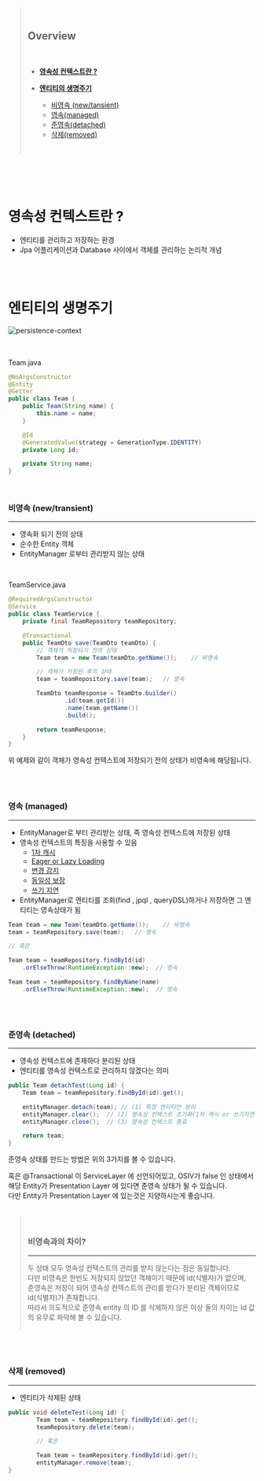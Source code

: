 > <br>
>
> ## **Overview**
>
> <br>
>
> - [**영속성 컨텍스트란 ?**](#영속성-컨텍스트란)
>
> - [**엔티티의 생명주기**](#엔티티의-생명주기)
>
>   - [비영속 (new/tansient)](#비영속-newtransient)
>   - [영속(managed)](#영속-managed)
>   - [준영속(detached)](#준영속-detached)
>   - [삭제(removed)](#삭제-removed)
>
> <br>

<br /><br /><br />

# **영속성 컨텍스트란 ?**

- 엔티티를 관리하고 저장하는 환경
- Jpa 어플리케이션과 Database 사이에서 객체를 관리하는 논리적 개념

<br /><br />

# **엔티티의 생명주기**

![persistence-context](https://user-images.githubusercontent.com/28802545/138093343-03a15707-38d4-416f-af84-39a8e5cbcf79.png)

<br /><br />
Team.java

```java
@NoArgsConstructor
@Entity
@Getter
public class Team {
    public Team(String name) {
        this.name = name;
    }

    @Id
    @GeneratedValue(strategy = GenerationType.IDENTITY)
    private Long id;

    private String name;
}
```

<br />

### **비영속 (new/transient)**
<hr>

- 영속화 되기 전의 상태
- 순수한 Entity 객체
- EntityManager 로부터 관리받지 않는 상태

<br />

TeamService.java

```java
@RequiredArgsConstructor
@Service
public class TeamService {
    private final TeamRepository teamRepository;

    @Transactional
    public TeamDto save(TeamDto teamDto) {
		// 객체가 저장되기 전의 상태
        Team team = new Team(teamDto.getName());    // 비영속

        // 객체가 저장된 후의 상태
        team = teamRepository.save(team);   // 영속

        TeamDto teamResponse = TeamDto.builder()
                .id(team.getId())
                .name(team.getName())
                .build();

        return teamResponse;
    }
}
```

위 예제와 같이 객체가 영속성 컨텍스트에 저장되기 전의 상태가 비영속에 해당됩니다.

<br /><br />

### **영속 (managed)**
<hr>

- EntityManager로 부터 관리받는 상태, 즉 영속성 컨텍스트에 저장된 상태
- 영속성 컨텍스트의 특징을 사용할 수 있음
  - [1차 캐시](https://devoong.com/posts/2#1차-캐시)
  - [Eager or Lazy Loading](https://devoong.com/posts/2)
  - [변경 감지](https://devoong.com/posts/2)
  - [동일성 보장](https://devoong.com/posts/2)
  - [쓰기 지연](https://devoong.com/posts/2)
- EntityManager로 엔티티를 조회(find , jpql , queryDSL)하거나 저장하면 그 엔티티는 영속상태가 됨

```java
Team team = new Team(teamDto.getName());    // 비영속
team = teamRepository.save(team);   // 영속

// 혹은

Team team = teamRepository.findById(id)
    .orElseThrow(RuntimeException::new);  // 영속

Team team = teamRepository.findByName(name)
    .orElseThrow(RuntimeException::new);  // 영속
```


<br /><br />

### **준영속 (detached)**
<hr>

- 영속성 컨텍스트에 존재하다 분리된 상태
- 엔티티를 영속성 컨텍스트로 관리하지 않겠다는 의미

```java
public Team detachTest(Long id) {
    Team team = teamRepository.findById(id).get();

    entityManager.detach(team); // (1) 특정 엔티티만 분리
    entityManager.clear();  // (2) 영속성 컨텍스트 초기화(1차 캐시 or 쓰기지연 저장소에 있는 데이터들이 날라감)
    entityManager.close();  // (3) 영속성 컨텍스트 종료

    return team;
}
```

준영속 상태를 만드는 방법은 위의 3가지를 볼 수 있습니다.

혹은 @Transactional 이 ServiceLayer 에 선언되어있고, OSIV가 false 인 상태에서 해당 Entity가 Presentation Layer 에 있다면 준영속 상태가 될 수 있습니다.  
다만 Entity가 Presentation Layer 에 있는것은 지양하시는게 좋습니다.
<br /><br />

> <br>
>
> ### **비영속과의 차이?**
>
> <hr>
> 두 상태 모두 영속성 컨텍스트의 관리를 받지 않는다는 점은 동일합니다. <br>
> 다만 비영속은 한번도 저장되지 않았던 객체이기 때문에 id(식별자)가 없으며, <br> 준영속은 저장이 되어 영속성 컨텍스트의 관리를 받다가 분리된 객체이므로 id(식별자)가 존재합니다.<br>
> 따라서 의도적으로 준영속 entity 의 ID 를 삭제하지 않은 이상 둘의 차이는 Id 값의 유무로 파악해 볼 수 있습니다.
>
> <br>
>
> <br>

<br /><br />

### **삭제 (removed)**
<hr>

- 엔티티가 삭제된 상태

```java
public void deleteTest(Long id) {
		Team team = teamRepository.findById(id).get();
		teamRepository.delete(team);

        // 혹은

        Team team = teamRepository.findById(id).get();
        entityManager.remove(team);
}
```
